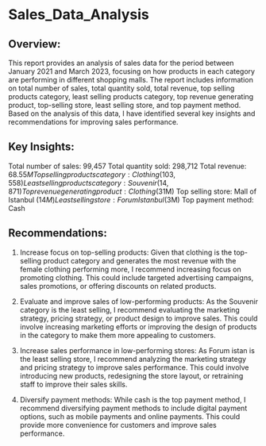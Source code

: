 # Sales_Data_Analysis

## Overview:
This report provides an analysis of sales data for the period between  January 2021 and March 2023, focusing on how products in each category are performing in different shopping malls. The report includes information on total number of sales, total quantity sold, total revenue, top selling products category, least selling products category, top revenue generating product, top-selling store, least selling store, and top payment method. Based on the analysis of this data, I have identified several key insights and recommendations for improving sales performance.

## Key Insights:

Total number of sales: 99,457
Total quantity sold: 298,712
Total revenue: $68.55M
Top selling products category: Clothing (103,558)
Least selling products category: Souvenir (14,871)
Top revenue generating product: Clothing ($31M)
Top selling store: Mall of Istanbul ($14M)
Least selling store: Forum Istanbul($3M)
Top payment method: Cash

## Recommendations:

1. Increase focus on top-selling products: Given that clothing is the top-selling product category and generates the most revenue with the female clothing performing more, I recommend increasing focus on promoting clothing. This could include targeted advertising campaigns, sales promotions, or offering discounts on related products.

2. Evaluate and improve sales of low-performing products: As the Souvenir category is the least selling, I recommend evaluating the marketing strategy, pricing strategy, or product design to improve sales. This could involve increasing marketing efforts or improving the design of products in the category to make them more appealing to customers.

3. Increase sales performance in low-performing stores: As Forum istan is the least selling store, I recommend analyzing the marketing strategy and pricing strategy to improve sales performance. This could involve introducing new products, redesigning the store layout, or retraining staff to improve their sales skills.

4. Diversify payment methods: While cash is the top payment method, I recommend diversifying payment methods to include digital payment options, such as mobile payments and online payments. This could provide more convenience for customers and improve sales performance.
